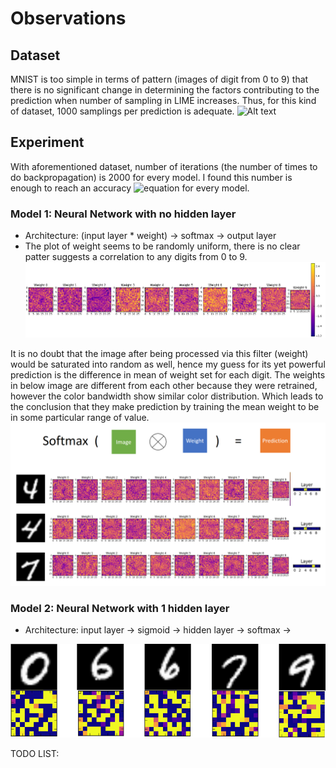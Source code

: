 # Observations

## Dataset
MNIST is too simple in terms of pattern (images of digit from 0 to 9) that there is no significant change in determining the factors contributing to the prediction when number of sampling in LIME increases. Thus, for this kind of dataset, 1000 samplings per prediction is adequate.
![Alt text](http://theanets.readthedocs.io/en/stable/_images/mnist-digits-small.png)

## Experiment
With aforementioned dataset, number of iterations (the number of times to do backpropagation) is 2000 for every model. I found this number is enough to reach an accuracy ![equation](https://latex.codecogs.com/gif.latex?\geq&space;90) for every model.
### Model 1: Neural Network with no hidden layer
- Architecture: (input layer \* weight) -> softmax -> output layer
- The plot of weight seems to be randomly uniform, there is no clear patter suggests a correlation to any digits from 0 to 9. 
![Alt text](img/model1_weight.png?raw=true)

It is no doubt that the image after being processed via this filter (weight) would be saturated into random as well, hence my guess for its yet powerful prediction is the difference in mean of weight set for each digit. The weights in below image are different from each other because they were retrained, however the color bandwidth show similar color distribution. Which leads to the conclusion that they make prediction by training the mean weight to be in some particular range of value. 
![Alt text](img/model1_sample.png?raw=true) 

### Model 2: Neural Network with 1 hidden layer
- Architecture: input layer -> sigmoid -> hidden layer -> softmax ->


![Alt_text](img/weight_img_model2.png?raw=true "Weight and Image")

TODO LIST:
